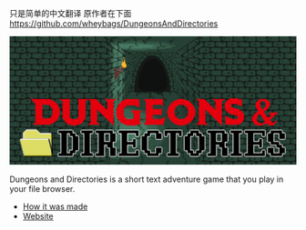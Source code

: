 只是简单的中文翻译
原作者在下面
https://github.com/wheybags/DungeonsAndDirectories

![](readme_banner.gif)

Dungeons and Directories is a short text adventure game that you play in your file browser. 

- [How it was made](how.md)
- [Website](https://wheybags.com/dungeons_and_directories)
